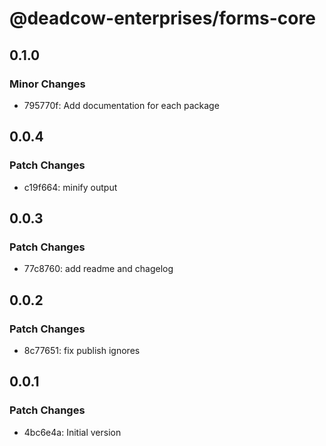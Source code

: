 # @deadcow-enterprises/forms-core

## 0.1.0

### Minor Changes

- 795770f: Add documentation for each package

## 0.0.4

### Patch Changes

- c19f664: minify output

## 0.0.3

### Patch Changes

- 77c8760: add readme and chagelog

## 0.0.2

### Patch Changes

- 8c77651: fix publish ignores

## 0.0.1

### Patch Changes

- 4bc6e4a: Initial version
